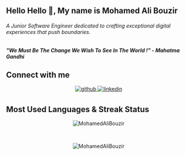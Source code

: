 
## Hello Hello 👋, My name is Mohamed Ali Bouzir
###### A Junior Software Engineer dedicated to crafting exceptional digital experiences that push boundaries.
##### "We Must Be The Change We Wish To See In The World !" - Mahatma Gandhi

## Connect with me  
<div align="center">
<a href="https://github.com/MohamedAliBouzir
" target="_blank">
<img src=https://img.shields.io/badge/github-%2324292e.svg?&style=for-the-badge&logo=github&logoColor=white alt=github style="margin-bottom: 5px;" />
</a>
<a href="https://www.linkedin.com/in/bouzir-mohamed-ali/" target="_blank">
<img src=https://img.shields.io/badge/linkedin-%231E77B5.svg?&style=for-the-badge&logo=linkedin&logoColor=white alt=linkedin style="margin-bottom: 5px;" />
</a>
<br>
</div>

## Most Used Languages & Streak Status
<div align="center">
<p><img src="https://github-readme-stats.vercel.app/api/top-langs?username=MohamedAliBouzir&show_icons=true&locale=en&layout=compact" alt="MohamedAliBouzir" /></p>
<br>
<p><img align="center" src="https://github-readme-streak-stats.herokuapp.com/?user=MohamedAliBouzir&" alt="MohamedAliBouzir" /></p>
</div> 

